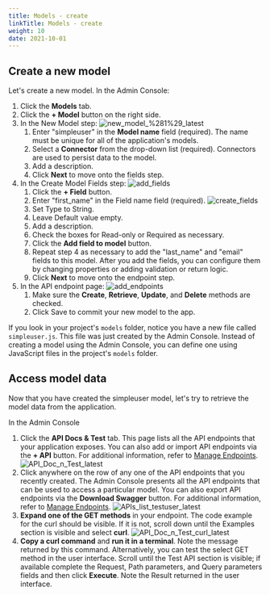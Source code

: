 ```yaml
---
title: Models - create
linkTitle: Models - create
weight: 10
date: 2021-10-01
---
```


## Create a new model

Let's create a new model. In the Admin Console:

1. Click the **Models** tab.
1. Click the **\+ Model** button on the right side.
1. In the New Model step:
![new_model_%281%29_latest](/Images/55476489_new_model_(1)_latest.png)
    1. Enter "simpleuser" in the **Model name** field (required). The name must be unique for all of the application's models.
    1. Select a **Connector** from the drop-down list (required). Connectors are used to persist data to the model.
    1. Add a description.
    1. Click **Next** to move onto the fields step.
1. In the Create Model Fields step:
![add_fields](/Images/add_fields.png)
    1. Click the **\+ Field** button.
    1. Enter "first_name" in the Field name field (required).
    ![create_fields](/Images/create_fields.png)
    1. Set Type to String.
    1. Leave Default value empty.
    1. Add a description.
    1. Check the boxes for Read-only or Required as necessary.
    1. Click the **Add field to model** button.
    1. Repeat step 4 as necessary to add the "last_name" and "email" fields to this model. After you add the fields, you can configure them by changing properties or adding validation or return logic.
    1. Click **Next** to move onto the endpoint step.
1. In the API endpoint page:
![add_endpoints](/Images/add_endpoints.png)
    1. Make sure the **Create**, **Retrieve**, **Update**, and **Delete** methods are checked.
    1. Click Save to commit your new model to the app.

If you look in your project's `models` folder, notice you have a new file called `simpleuser.js`. This file was just created by the Admin Console. Instead of creating a model using the Admin Console, you can define one using JavaScript files in the project's `models` folder.

## Access model data

Now that you have created the simpleuser model, let's try to retrieve the model data from the application.

In the Admin Console

1. Click the **API Docs & Test** tab. This page lists all the API endpoints that your application exposes. You can also add or import API endpoints via the **\+ API** button. For additional information, refer to [Manage Endpoints](/docs/developer_guide/flows/manage_endpoints/).
![API_Doc_n_Test_latest](/Images/api_doc_n_test_latest.png)
1. Click anywhere on the row of any one of the API endpoints that you recently created. The Admin Console presents all the API endpoints that can be used to access a particular model. You can also export API endpoints via the **Download Swagger** button. For additional information, refer to [Manage Endpoints](/docs/developer_guide/flows/manage_endpoints/).
![APIs_list_testuser_latest](/Images/apis_list_testuser_latest.png)
1. **Expand one of the GET methods** in your endpoint. The code example for the curl should be visible. If it is not, scroll down until the Examples section is visible and select **curl**.
![API_Doc_n_Test_curl_latest](/Images/api_doc_n_test_curl_latest.png)
1. **Copy a curl command** and **run it in a terminal**. Note the message returned by this command. Alternatively, you can test the select GET method in the user interface. Scroll until the Test API section is visible; if available complete the Request, Path parameters, and Query parameters fields and then click **Execute**. Note the Result returned in the user interface.
